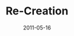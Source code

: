 ---
layout: media
category: media
series: "The Story"
title: "Re-Creation"
date: 2011-05-16
description: "Brian Tome talks about how the story ends."
video: "https://s3.amazonaws.com/crossroadsvideomessages/thestory08.mp4"
video-poster: "https://www.crossroads.net/uploadedfiles/thestory08_still.jpg"
---